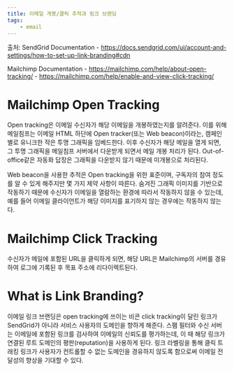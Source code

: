 ```yaml
---
title: 이메일 개봉/클릭 추적과 링크 브랜딩
tags:
    - email
---
```


출처: 
SendGrid Documentation
    - https://docs.sendgrid.com/ui/account-and-settings/how-to-set-up-link-branding#cdn

Mailchimp Documentation
    - https://mailchimp.com/help/about-open-tracking/
    - https://mailchimp.com/help/enable-and-view-click-tracking/

# Mailchimp Open Tracking
Open tracking은 이메일 수신자가 해당 이메일을 개봉하였는지를 알려준다. 이를 위해 메일침프는 이메일 HTML 하단에 Open tracker(또는 Web beacon)이라는, 캠페인별로 유니크한 작은 투명 그래픽을 임베드한다. 이후 수신자가 해당 메일을 열게 되면, 그 투명 그래픽을 메일침프 서버에서 다운받게 되면서 메일 개봉 처리가 된다. Out-of-office같은 자동화 답장은 그래픽을 다운받지 않기 때문에 미개봉으로 처리된다.

Web beacon을 사용한 추적은 Open tracking을 위한 표준이며, 구독자의 참여 정도를 알 수 있게 해주지만 몇 가지 제약 사항이 따른다. 숨겨진 그래픽 이미지를 기반으로 작동하기 때문에 수신자가 이메일을 열람하는 환경에 따라서 작동하지 않을 수 있는데, 예를 들어 이메일 클라이언트가 해당 이미지를 표기하지 않는 경우에는 작동하지 않는다.

# Mailchimp Click Tracking
수신자가 메일에 포함된 URL을 클릭하게 되면, 해당 URL은 Mailchimp의 서버를 경유하여 로그에 기록된 후 목표 주소에 리다이렉트된다. 

# What is Link Branding?
이메일 링크 브랜딩은 open tracking에 쓰이는 비콘 click tracking이 달린 링크가 SendGrid가 아니라 서비스 사용자의 도메인을 향하게 해준다. 스팸 필터와 수신 서버는 이메일에 포함된 링크를 검사하여 이메일의 신뢰도를 평가하는데, 이 때 해당 링크가 연결된 루트 도메인의 평판(reputation)을 사용하게 된다. 링크 라벨링을 통해 클릭 트래킹 링크가 사용자가 컨트롤할 수 없는 도메인을 경유하지 않도록 함으로써 이메일 전달성의 향상을 기대할 수 있다.
